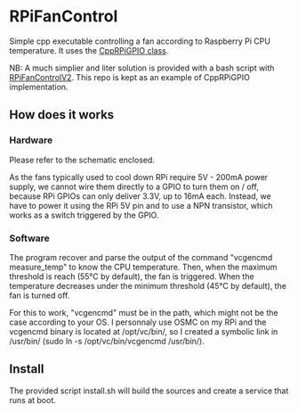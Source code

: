# RPiFanControl

Simple cpp executable controlling a fan according to Raspberry Pi CPU temperature. It uses the [CppRPiGPIO class](https://github.com/flosorin/CppRPiGPIO).

NB: A much simplier and liter solution is provided with a bash script with [RPiFanControlV2](https://github.com/flosorin/RPiFanControlV2). This repo is kept as an example of CppRPiGPIO implementation.

## How does it works

### Hardware

Please refer to the schematic enclosed. 

As the fans typically used to cool down RPi require 5V - 200mA power supply, we cannot wire them directly to a GPIO to turn them on / off, because RPi GPIOs can only deliver 3.3V, up to 16mA each. Instead, we have to power it using the RPi 5V pin and to use a NPN transistor, which works as a switch triggered by the GPIO.

### Software

The program recover and parse the output of the command "vcgencmd measure_temp" to know the CPU temperature. Then, when the maximum threshold is reach (55°C by default), the fan is triggered. When the temperature decreases under the minimum threshold (45°C by default), the fan is turned off.

For this to work, "vcgencmd" must be in the path, which might not be the case according to your OS. I personnaly use OSMC on my RPi and the vcgencmd binary is located at /opt/vc/bin/, so I created a symbolic link in /usr/bin/ (sudo ln -s /opt/vc/bin/vcgencmd /usr/bin/). 

## Install

The provided script install.sh will build the sources and create a service that runs at boot.
